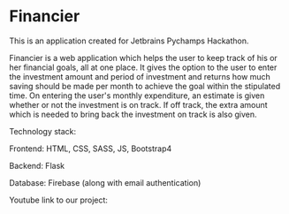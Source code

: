 # Financier

This is an application created for Jetbrains Pychamps Hackathon.   

Financier is a web application which helps the user to keep track of his or her financial goals, all at one place. It gives the option to the user to enter the investment amount and period of investment and returns how much saving should be made per month to achieve the goal within the stipulated time. On entering the user's monthly expenditure, an estimate is given whether or not the investment is on track. If off track, the extra amount which is needed to bring back the investment on track is 
also given.   

Technology stack:  

Frontend: HTML, CSS, SASS, JS, Bootstrap4  

Backend: Flask  

Database: Firebase (along with email authentication)

Youtube link to our project: 
